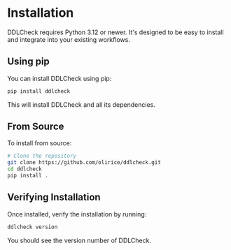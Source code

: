 # Installation

DDLCheck requires Python 3.12 or newer. It's designed to be easy to install and integrate into your existing workflows.

## Using pip

You can install DDLCheck using pip:

```bash
pip install ddlcheck
```

This will install DDLCheck and all its dependencies.

## From Source

To install from source:

```bash
# Clone the repository
git clone https://github.com/olirice/ddlcheck.git
cd ddlcheck
pip install .
```

## Verifying Installation

Once installed, verify the installation by running:

```bash
ddlcheck version
```

You should see the version number of DDLCheck.